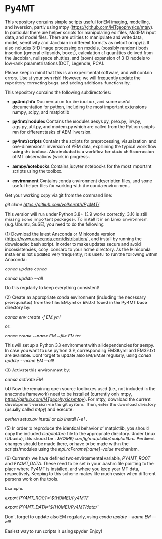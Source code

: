 # Py4MT
This repository contains simple scripts useful for EM imaging, modelling, and inversion, partly using mtpy (https://github.com/MTgeophysics/mtpy). In particular  there are helper scripts for manipulating edi files, ModEM input data, and model files. There are utilities to manipulate and write data, model, sensitivity and Jacobian in different formats as netcdf or npy/z. It also includes 3-D image processing on models, (possibly random) body insertion (general ellipsoids, boxes), calculation of quantities derived from the Jacobian, nullspace shuttles, and (soon) expansion of 3-D models to low-rank parametrizations (DCT, Legendre, PCA). 

Please keep in mind that this is an experimental software, and will contain errors. Use at your own risk! However, we will frequently update the repository correcting bugs, and adding additional functionality.                 
 
This repository contains the following subdirectories:


 -	**py4mt/info**
 	Doumentation for the toolbox, and some useful documentation for python, 
 	including the most important extensions, numpy, scipy, and matplotlib 
 	
 -	**py4mt/modules**
 	Contains the modules aesys.py, prep.py, inv.py, algs.py, util.py, and 
	modem.py which are called from the Python scripts run for different tasks of AEM inversion.
 	
 - 	**py4mt/scripts**
 	Contains the scripts  for preprocessing, visualization, and one-dimensional inversion of 
 	AEM data, explaining the typical work flow using the toolbox. Also included is a workflow 
	for static shift correction of MT observations (work in progress).     	 
 
- 	**aempy/notebooks**
 	Contains jupyter notebooks for the most important scripts using the toolbox. 
	  	
- 	**environment**
	Contains conda environment description files, and some useful helper files for working with the conda environment.


Get your working copy via git from the command line:

_git clone https://github.com/volkerrath/Py4MT/_

This version will run under Python 3.8+ (3.9 works correctly, 3.10 is still missing some important packages). To install it in an Linux environment (e.g. Ubuntu, SuSE), you need to do the following:

(1) Download the latest Anaconda or Miniconda version (https://www.anaconda.com/distribution/), and install by running the downloaded bash script.  In order to make updates secure and avoid inconsistencies, copy .condarc to your home directory. As the Miniconda installer is not updated very frequently, it is useful to run the following within Anaconda:

_conda update conda_

_conda update --all_

Do this regularly to keep everything consistent!

(2) Create an appropriate conda environment (including the necessary prerequisites) from the files EM.yml or EM.txt found in the Py4MT base directory by:

_conda env create -f EM.yml_

or:

_conda create --name EM --file EM.txt_

This will set up a Python 3.8 environment with all dependencies for aempy. In case you want to use python 3.9, corresponding EM39.yml and EM39.txt are available. Dont forget to update also EM/EM39 regularly, using _conda update --name EM --all_! 

(3) Activate this environment by:

_conda activate EM_

(4) Now the remaining open source toolboxes used (i.e., not included in the anaconda framework) need to be installed (currently only mtpy, _https://github.com/MTgeophysics/mtpy_). For mtpy, download the current development version via the git system. Then, enter the download directory (usually called _mtpy_) and execute:

_python setup.py install_ or _pip install [-e] ._

(5) In order to reproduce the identical behavior of matplotlib, you should copy the included  _matplotlibrc_ file to the appropriate directory. Under Linux (Ubuntu), this should be : _$HOME/.config/matplotlib/matplotlibrc_. Pertinent changes should be made there, or have to be made within the scripts/modules using the _mpl.rcParams[name]=value_ mechanism. 

(6) Currently we have defined two environmental variable, _PY4MT_ROOT_ and _PY4MT_DATA_. These need to be set in your .bashrc file pointing to the place where Py4MT is installed, and where you keep your MT data, respectively. Keeping to this scheme makes life much easier when different persons work on the tools.

Example: 

_export PY4MT_ROOT='${HOME}/Py4MT/'_
	
_export PY4MT_DATA='${HOME}/Py4MT/data/'_

Don't forget to update also EM regularly, using _conda update --name EM --all_!

Easiest way to run scripts is using spyder. Enjoy!



